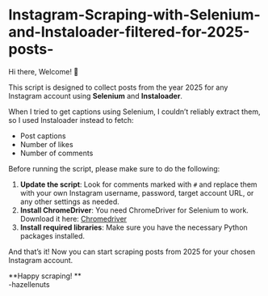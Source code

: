 # Instagram-Scraping-with-Selenium-and-Instaloader-filtered-for-2025-posts-

Hi there, Welcome! 👋

This script is designed to collect posts from the year 2025 for any Instagram account using **Selenium** and **Instaloader**. 

When I tried to get captions using Selenium, I couldn’t reliably extract them, so I used Instaloader instead to fetch:
- Post captions
- Number of likes
- Number of comments

Before running the script, please make sure to do the following:

1. **Update the script**: Look for comments marked with `#` and replace them with your own Instagram username, password, target account URL, or any other settings as needed.
2. **Install ChromeDriver**: You need ChromeDriver for Selenium to work. Download it here: [Chromedriver](https://chromedriver.chromium.org/downloads)
3. **Install required libraries**: Make sure you have the necessary Python packages installed.

And that’s it! 
Now you can start scraping posts from 2025 for your chosen Instagram account.






**Happy scraping! **<br />-hazellenuts
